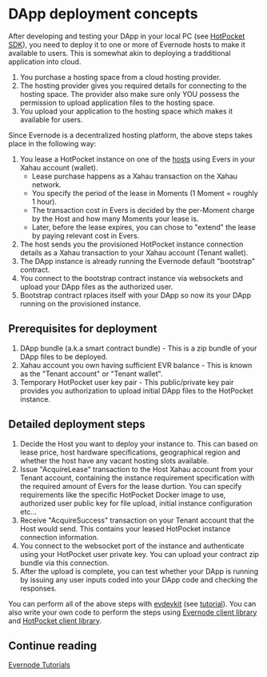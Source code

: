 # DApp deployment concepts

After developing and testing your DApp in your local PC (see [HotPocket SDK](../../hotpocket/index.rst)), you need to deploy it to one or more of Evernode hosts to make it available to users. This is somewhat akin to deploying a tradditional application into cloud.

1. You purchase a hosting space from a cloud hosting provider.
2. The hosting provider gives you required details for connecting to the hosting space. The provider also make sure only YOU possess the permission to upload application files to the hosting space.
3. You upload your application to the hosting space which makes it available for users.

Since Evernode is a decentralized hosting platform, the above steps takes place in the following way:

1. You lease a HotPocket instance on one of the [hosts](https://dashboard.evernode.org) using Evers in your Xahau account (wallet).
   - Lease purchase happens as a Xahau transaction on the Xahau network.
   - You specify the period of the lease in Moments (1 Moment = roughly 1 hour).
   - The transaction cost in Evers is decided by the per-Moment charge by the Host and how many Moments your lease is.
   - Later, before the lease expires, you can chose to "extend" the lease by paying relevant cost in Evers.
2. The host sends you the provisioned HotPocket instance connection details as a Xahau transaction to your Xahau account (Tenant wallet).
3. The DApp instance is already running the Evernode default "bootstrap" contract.
4. You connect to the bootstrap contract instance via websockets and upload your DApp files as the authorized user.
5. Bootstrap contract rplaces itself with your DApp so now its your DApp running on the provisioned instance.

## Prerequisites for deployment

1. DApp bundle (a.k.a smart contract bundle) - This is a zip bundle of your DApp files to be deployed.
2. Xahau account you own having sufficient EVR balance - This is known as the "Tenant account" or "Tenant wallet".
3. Temporary HotPocket user key pair - This public/private key pair provides you authorization to upload initial DApp files to the HotPocket instance.

## Detailed deployment steps

1. Decide the Host you want to deploy your instance to. This can based on lease price, host hardware specifications, geographical region and whether the host have any vacant hosting slots available.
2. Issue "AcquireLease" transaction to the Host Xahau account from your Tenant account, containing the instance requirement specification with the required amount of Evers for the lease durtion. You can specify requirements like the specific HotPocket Docker image to use, authorized user public key for file upload, initial instance configuration etc...
3. Receive "AcquireSuccess" transaction on your Tenant account that the Host would send. This contains your leased HotPocket instance connection information.
4. You connect to the websocket port of the instance and authenticate using your HotPocket user private key. You can upload your contract zip bundle via this connection.
5. After the upload is complete, you can test whether your DApp is running by issuing any user inputs coded into your DApp code and checking the responses.

You can perform all of the above steps with [evdevkit](../evdevkit/overview) (see [tutorial](deploy-single.md)). You can also write your own code to perform the steps using [Evernode client library](../libraries.md#evernode-javascript-client) and [HotPocket client library](../../hotpocket/libraries.md#client-library).

## Continue reading

[Evernode Tutorials](../tutorials/index)